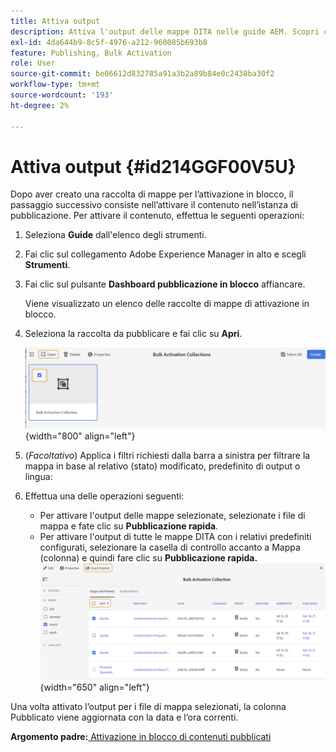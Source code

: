 ```yaml
---
title: Attiva output
description: Attiva l'output delle mappe DITA nelle guide AEM. Scopri come attivare i contenuti nell’istanza di pubblicazione.
exl-id: 4da644b9-8c5f-4976-a212-960085b693b8
feature: Publishing, Bulk Activation
role: User
source-git-commit: be06612d832785a91a3b2a89b84e0c2438ba30f2
workflow-type: tm+mt
source-wordcount: '193'
ht-degree: 2%

---
```


# Attiva output {#id214GGF00V5U}

Dopo aver creato una raccolta di mappe per l’attivazione in blocco, il passaggio successivo consiste nell’attivare il contenuto nell’istanza di pubblicazione. Per attivare il contenuto, effettua le seguenti operazioni:

1. Seleziona **Guide** dall&#39;elenco degli strumenti.

1. Fai clic sul collegamento Adobe Experience Manager in alto e scegli **Strumenti**.

1. Fai clic sul pulsante **Dashboard pubblicazione in blocco** affiancare.

   Viene visualizzato un elenco delle raccolte di mappe di attivazione in blocco.

1. Seleziona la raccolta da pubblicare e fai clic su **Apri**.

   ![](images/bulk-activation-collection-open.png){width="800" align="left"}

1. \(*Facoltativo*\) Applica i filtri richiesti dalla barra a sinistra per filtrare la mappa in base al relativo \(stato\) modificato, predefinito di output o lingua:
1. Effettua una delle operazioni seguenti:

   - Per attivare l&#39;output delle mappe selezionate, selezionate i file di mappa e fate clic su **Pubblicazione rapida**.
   - Per attivare l&#39;output di tutte le mappe DITA con i relativi predefiniti configurati, selezionare la casella di controllo accanto a Mappa \(colonna\) e quindi fare clic su **Pubblicazione rapida.**
     ![](images/bulk-activation-collection-quick-publish.png){width="650" align="left"}


Una volta attivato l’output per i file di mappa selezionati, la colonna Pubblicato viene aggiornata con la data e l’ora correnti.

**Argomento padre:**[ Attivazione in blocco di contenuti pubblicati](conf-bulk-activation.md)
